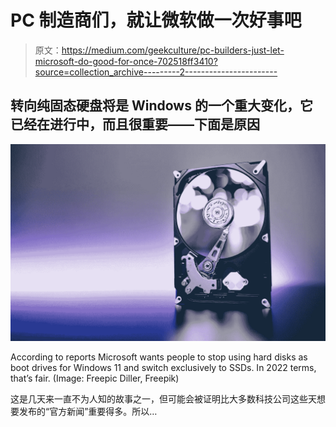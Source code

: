# PC 制造商们，就让微软做一次好事吧

> 原文：<https://medium.com/geekculture/pc-builders-just-let-microsoft-do-good-for-once-702518ff3410?source=collection_archive---------2----------------------->

## 转向纯固态硬盘将是 Windows 的一个重大变化，它已经在进行中，而且很重要——下面是原因

![](img/a35b6afeed3c94989bcbce6d5e618ced.png)

According to reports Microsoft wants people to stop using hard disks as boot drives for Windows 11 and switch exclusively to SSDs. In 2022 terms, that’s fair. (Image: Freepic Diller, Freepik)

这是几天来一直不为人知的故事之一，但可能会被证明比大多数科技公司这些天想要发布的“官方新闻”重要得多。所以…